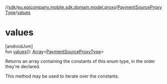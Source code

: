 //[sdk](../../../index.md)/[eu.epicompany.mobile.sdk.domain.model.proxy](../index.md)/[PaymentSourceProxyType](index.md)/[values](values.md)

# values

[androidJvm]\
fun [values](values.md)(): [Array](https://kotlinlang.org/api/latest/jvm/stdlib/kotlin/-array/index.html)&lt;[PaymentSourceProxyType](index.md)&gt;

Returns an array containing the constants of this enum type, in the order they're declared.

This method may be used to iterate over the constants.

